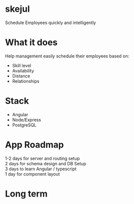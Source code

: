 # skejul
Schedule Employees quickly and intelligently

# What it does
Help management easily schedule their employees based on:
* Skill level
* Availability
* Distance
* Relationships

# Stack
* Angular
* Node/Express
* PostgreSQL

# App Roadmap
1-2 days for server and routing setup  
2 days for schema design and DB Setup  
3 days to learn Angular / typescript  
1 day for component layout

# Long term
